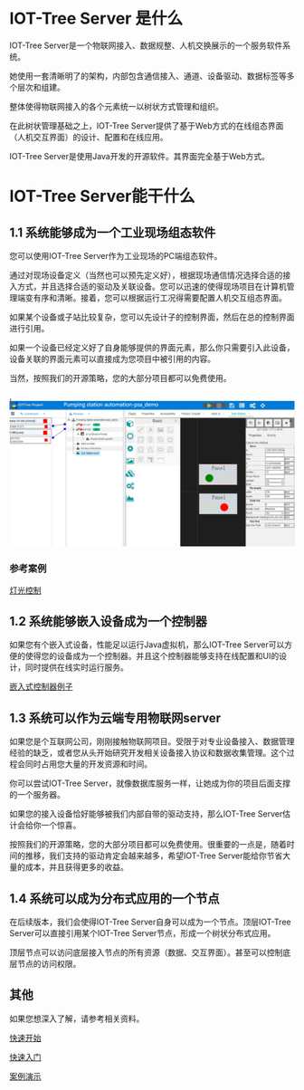 IOT-Tree Server 是什么
==
IOT-Tree Server是一个物联网接入、数据规整、人机交换展示的一个服务软件系统。

她使用一套清晰明了的架构，内部包含通信接入、通道、设备驱动、数据标签等多个层次和组建。

整体使得物联网接入的各个元素统一以树状方式管理和组织。

在此树状管理基础之上，IOT-Tree Server提供了基于Web方式的在线组态界面（人机交互界面）的设计、配置和在线应用。

IOT-Tree Server是使用Java开发的开源软件。其界面完全基于Web方式。

IOT-Tree Server能干什么
==

## 1.1 系统能够成为一个工业现场组态软件

您可以使用IOT-Tree Server作为工业现场的PC端组态软件。

通过对现场设备定义（当然也可以预先定义好），根据现场通信情况选择合适的接入方式，并且选择合适的驱动及关联设备。您可以迅速的使得现场项目在计算机管理端变有序和清晰。接着，您可以根据运行工况得需要配置人机交互组态界面。

如果某个设备或子站比较复杂，您可以先设计子的控制界面，然后在总的控制界面进行引用。

如果一个设备已经定义好了自身能够提供的界面元素，那么你只需要引入此设备，设备关联的界面元素可以直接成为您项目中被引用的内容。

当然，按照我们的开源策略，您的大部分项目都可以免费使用。

,<img src="./doc/img/prj3.png">

### 参考案例
[灯光控制][lamp_demo] 

<div style="display:none">  [水泵控制][pump_demo] </div>


[pump_demo]:./doc/case/example_psd.md
[lamp_demo]:./doc/case/example_lamp_demo.md

## 1.2 系统能够嵌入设备成为一个控制器

如果您有个嵌入式设备，性能足以运行Java虚拟机，那么IOT-Tree Server可以方便的使得您的设备成为一个控制器。并且这个控制器能够支持在线配置和UI的设计，同时提供在线实时运行服务。

[嵌入式控制器例子][embed_ctrl_demo]  

[embed_ctrl_demo]:./doc/case/example_embed.md

## 1.3 系统可以作为云端专用物联网server

如果您是个互联网公司，刚刚接触物联网项目。受限于对专业设备接入、数据管理经验的缺乏，或者您从头开始研究开发相关设备接入协议和数据收集管理。这个过程会同时占用您大量的开发资源和时间。

你可以尝试IOT-Tree Server，就像数据库服务一样，让她成为你的项目后面支撑的一个服务器。

如果您的接入设备恰好能够被我们内部自带的驱动支持，那么IOT-Tree Server估计会给你一个惊喜。

按照我们的开源策略，您的大部分项目都可以免费使用。很重要的一点是，随着时间的推移，我们支持的驱动肯定会越来越多，希望IOT-Tree Server能给你节省大量的成本，并且获得更多的收益。

## 1.4 系统可以成为分布式应用的一个节点

在后续版本，我们会使得IOT-Tree Server自身可以成为一个节点。顶层IOT-Tree Server可以直接引用某个IOT-Tree Server节点，形成一个树状分布式应用。

顶层节点可以访问底层接入节点的所有资源（数据、交互界面）。甚至可以控制底层节点的访问权限。



## 其他

如果您想深入了解，请参考相关资料。

[快速开始][quick_start]

[快速入门][quick_link]

[案例演示][demo_link]

[quick_start]: ./doc/quick_start.md
 [quick_link]: ./doc/quick/index.md
 [demo_link]: ./doc/case/index.md